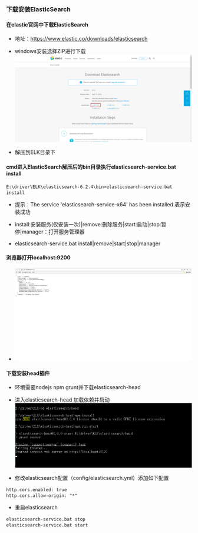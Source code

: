 
### 下载安装ElasticSearch

#### 在elastic官网中下载ElasticSearch

 - 地址：https://www.elastic.co/downloads/elasticsearch
 
 - windows安装选择ZIP进行下载
 ![windows下选择zip进行下载](../img/ZIP.png)
 
 - 解压到ELK目录下
 
#### cmd进入ElasticSearch解压后的bin目录执行elasticsearch-service.bat install
````
E:\driver\ELK\elasticsearch-6.2.4\bin>elasticsearch-service.bat install

````
- 提示：The service 'elasticsearch-service-x64' has been installed.表示安装成功

- install:安装服务(仅安装一次)|remove:删除服务|start:启动|stop:暂停|manager：打开服务管理器
- elasticsearch-service.bat install|remove|start|stop|manager

#### 浏览器打开localhost:9200

 - ![elasticsearch restful 接口](../img/9200.png)
 
 #### 下载安装head插件
 
 - 环境需要nodejs npm grunt并下载elasticsearch-head
 - 进入elasticsearch-head 加载依赖并启动
 ![启动elasticsearch-head](../img/elasticsearch-head.png)
 
 - 修改elasticsearch配置（config/elasticsearch.yml）添加如下配置
 ````
http.cors.enabled: true
http.cors.allow-origin: "*"
 
 ````
 - 重启elasticsearch 
  ````
elasticsearch-service.bat stop
elasticsearch-service.bat start
  
  ````

